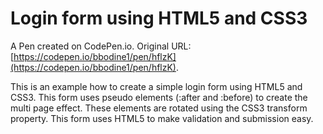 # Login form using HTML5 and CSS3

A Pen created on CodePen.io. Original URL: [https://codepen.io/bbodine1/pen/hflzK](https://codepen.io/bbodine1/pen/hflzK).

This is an example how to create a simple login form using HTML5 and CSS3. This form uses pseudo elements (:after and :before) to create the multi page effect. These elements are rotated using the CSS3 transform property. This form uses HTML5 to make validation and submission easy.

